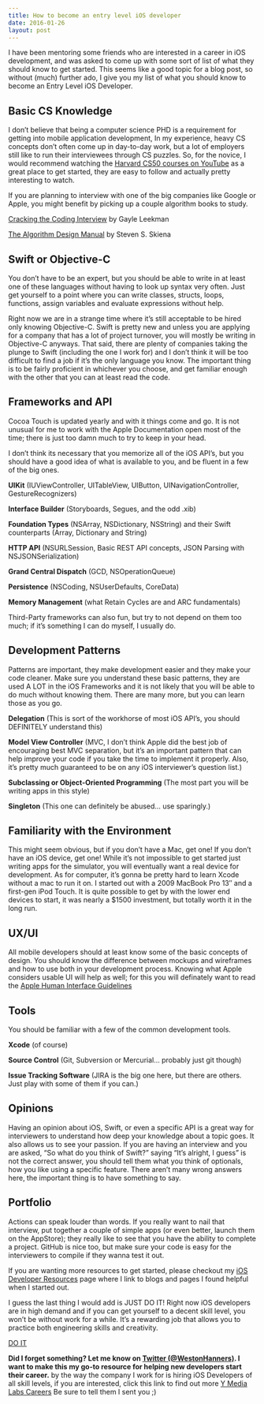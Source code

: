 ```yaml
---
title: How to become an entry level iOS developer
date: 2016-01-26
layout: post
---
```


I have been mentoring some friends who are interested in a career in
iOS development, and was asked to come up with some sort of list of what
they should know to get started. This seems like a good topic for a blog
post, so without (much) further ado, I give you my list of what you
should know to become an Entry Level iOS Developer.

## Basic CS Knowledge

I don’t believe that being a computer science PHD is a requirement for
getting into mobile application development, In my experience, heavy CS
concepts don’t often come up in day-to-day work, but a lot of employers
still like to run their interviewees through CS puzzles. So, for the
novice, I would recommend watching the [Harvard CS50 courses on YouTube][1]
as a great place to get started, they are easy to follow and actually
pretty interesting to watch.

If you are planning to interview with one of the big companies like
Google or Apple, you might benefit by picking up a couple algorithm
books to study.

[Cracking the Coding Interview][2]
by Gayle Leekman

[The Algorithm Design Manual][3]
by Steven S. Skiena

## Swift or Objective-C

You don’t have to be an expert, but you should be able to write in at
least one of these languages without having to look up syntax very
often. Just get yourself to a point where you can write classes,
structs, loops, functions, assign variables and evaluate expressions
without help.

Right now we are in a strange time where it’s still acceptable to be
hired only knowing Objective-C. Swift is pretty new and unless you are
applying for a company that has a lot of project turnover, you will
mostly be writing in Objective-C anyways. That said, there are plenty of
companies taking the plunge to Swift (including the one I work for) and
I don’t think it will be too difficult to find a job if it’s the only
language you know. The important thing is to be fairly proficient in
whichever you choose, and get familiar enough with the other that you
can at least read the code.

## Frameworks and API

Cocoa Touch is updated yearly and with it things come and go. It is not
unusual for me to work with the Apple Documentation open most of the
time; there is just too damn much to try to keep in your head.

I don’t think its necessary that you memorize all of the iOS API’s, but
you should have a good idea of what is available to you, and be fluent
in a few of the big ones.

**UIKit** (IUViewController, UITableView, UIButton,
UINavigationController, GestureRecognizers)

**Interface Builder** (Storyboards, Segues, and the odd .xib)

**Foundation Types** (NSArray, NSDictionary, NSString) and their Swift
counterparts (Array, Dictionary and String)

**HTTP API** (NSURLSession, Basic REST API concepts, JSON Parsing with
NSJSONSerialization)

**Grand Central Dispatch** (GCD, NSOperationQueue)

**Persistence** (NSCoding, NSUserDefaults, CoreData)

**Memory Management** (what Retain Cycles are and ARC fundamentals)

Third-Party frameworks can also fun, but try to not depend on them too
much; if it’s something I can do myself, I usually do.

## Development Patterns

Patterns are important, they make development easier and they make your
code cleaner. Make sure you understand these basic patterns, they are
used A LOT in the iOS Frameworks and it is not likely that you will be
able to do much without knowing them. There are many more, but you can
learn those as you go.

**Delegation** (This is sort of the workhorse of most iOS API’s, you
should DEFINITELY understand this)

**Model View Controller** (MVC, I don’t think Apple did the best job of
encouraging best MVC separation, but it’s an important pattern that can
help improve your code if you take the time to implement it properly.
Also, it’s pretty much guaranteed to be on any iOS interviewer’s
question list.)

**Subclassing or Object-Oriented Programming** (The most part you will
be writing apps in this style)

**Singleton** (This one can definitely be abused… use sparingly.)

## Familiarity with the Environment

This might seem obvious, but if you don’t have a Mac, get one! If you
don’t have an iOS device, get one! While it’s not impossible to get
started just writing apps for the simulator, you will eventually want a
real device for development. As for computer, it’s gonna be pretty hard
to learn Xcode without a mac to run it on. I started out with a 2009
MacBook Pro 13″ and a first-gen iPod Touch. It is quite possible to get
by with the lower end devices to start, it was nearly a $1500
investment, but totally worth it in the long run.

## UX/UI

All mobile developers should at least know some of the basic concepts of
design. You should know the difference between mockups and wireframes
and how to use both in your development process. Knowing what Apple
considers usable UI will help as well; for this you will definately want
to read the [Apple Human Interface Guidelines][4]

## Tools

You should be familiar with a few of the common development tools.

**Xcode** (of course)

**Source Control** (Git, Subversion or Mercurial… probably just git
though)

**Issue Tracking Software** (JIRA is the big one here, but there are
others. Just play with some of them if you can.)

## Opinions

Having an opinion about iOS, Swift, or even a specific API is a great
way for interviewers to understand how deep your knowledge about a topic
goes. It also allows us to see your passion. If you are having an
interview and you are asked, “So what do you think of Swift?” saying
“It’s alright, I guess” is not the correct answer, you should tell them
what you think of optionals, how you like using a specific feature.
There aren’t many wrong answers here, the important thing is to have
something to say.

## Portfolio

Actions can speak louder than words. If you really want to nail that
interview, put together a couple of simple apps (or even better, launch
them on the AppStore); they really like to see that you have the ability
to complete a project. GitHub is nice too, but make sure your code is
easy for the interviewers to compile if they wanna test it out.

If you are wanting more resources to get started, please checkout my
[iOS Developer Resources][5] page where I link to blogs and pages I found helpful
when I started out.

I guess the last thing I would add is JUST DO IT! Right now iOS
developers are in high demand and if you can get yourself to a decent
skill level, you won’t be without work for a while. It’s a rewarding job
that allows you to practice both engineering skills and creativity.

[DO IT][8]

**Did I forget something?
Let me know on [Twitter (@WestonHanners)][6]. I want to make
this my go-to resource for helping new developers start their career.**
by the way the company I work for is hiring iOS Developers of all skill
levels, if you are interested, click this link to find out more
[Y Media Labs Careers][7] Be sure to tell them I sent you ;)

[1]: https://www.youtube.com/playlist?list=PLhQjrBD2T383Xfn0zECHrOTpfOSlptPAB
[2]: http://www.amazon.com/Cracking-Coding-Interview-Fourth-Edition/dp/145157827X
[3]: http://www.amazon.com/Algorithm-Design-Manual-Steven-Skiena/dp/1849967202
[4]: https://developer.apple.com/library/ios/documentation/UserExperience/Conceptual/MobileHIG/
[5]: resources/
[6]: https://twitter.com/westonhanners
[7]: http://www.ymedialabs.com/careers/
[8]: https://www.youtube.com/watch?v=ZXsQAXx_ao0